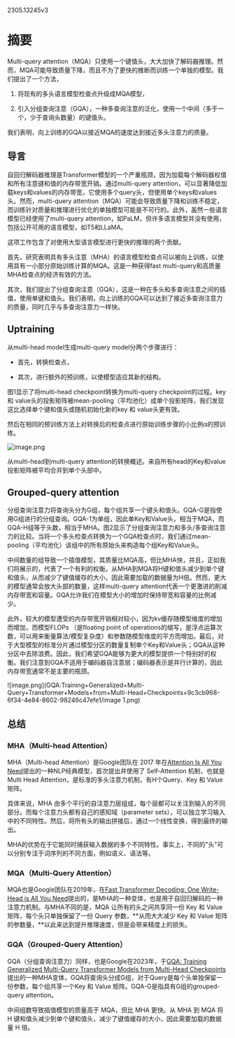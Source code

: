 2305.13245v3

# 摘要

Multi-query attention（MQA）只使用一个键值头，大大加快了解码器推理。然而，MQA可能导致质量下降，而且不为了更快的推断而训练一个单独的模型。我们提出了一个方法，

1. 将现有的多头语言模型检查点升级成MQA模型，

2. 引入分组查询注意（GQA），一种多查询注意的泛化，使用一个中间（多于一个，少于查询头数量）的键值头。

我们表明，向上训练的GQA以接近MQA的速度达到接近多头注意力的质量。

## 导言

自回归解码器推理是Transformer模型的一个严重瓶颈，因为加载每个解码器权值和所有注意键和值的内存带宽开销。通过multi-query attention，可以显著降低加载keys和values的内存带宽，它使用多个query头，但使用单个keys和values头。然而，multi-query attention（MQA）可能会导致质量下降和训练不稳定，而训练针对质量和推理进行优化的单独模型可能是不可行的。此外，虽然一些语言模型已经使用了multi-query attention，如PaLM，但许多语言模型并没有使用，包括公开可用的语言模型，如T5和LLaMA。

这项工作包含了对使用大型语言模型进行更快的推理的两个贡献。

首先，研究表明具有多头注意（MHA）的语言模型检查点可以被向上训练，以使用具有一小部分原始训练计算的MQA。这是一种获得fast multi-query和高质量MHA检查点的经济有效的方法。

其次，我们提出了分组查询注意（GQA），这是一种在多头和多查询注意之间的插值，使用单键和值头。我们表明，向上训练的GQA可以达到了接近多查询注意力的质量，同时几乎与多查询注意力一样快。

## Uptraining

从multi-head model生成multi-query model分两个步骤进行：

- 首先，转换检查点，

- 其次，进行额外的预训练，以使模型适应其新的结构。

图1显示了将multi-head checkpoint转换为multi-query checkpoint的过程。key 和 value头的投影矩阵被mean-pooling（平均池化）成单个投影矩阵，我们发现这比选择单个键和值头或随机初始化新的key 和 value头更有效。

然后在相同的预训练方法上对转换后的检查点进行原始训练步骤的小比例α的预训练。

![image.png](GQA:Training+Generalized+Multi-Query+Transformer+Models+from+Multi-Head+Checkpoints+9c3cb968-6f34-4e84-8602-98246c47efe1/image.png)

从multi-head到multi-query attention的转换概述。来自所有head的Key和value投影矩阵被平均合并到单个头部中。

## Grouped-query attention

分组查询注意力将查询头分为G组，每个组共享一个键头和值头。GQA-G是指使用G组进行的分组查询。GQA-1为单组，因此单Key和Value头，相当于MQA，而GQA-H组等于头数，相当于MHA。图2显示了分组查询注意力和多头/多查询注意力的比较。当将一个多头检查点转换为一个GQA检查点时，我们通过mean-pooling（平均池化）该组中的所有原始头来构造每个组Key和Value头。

中间数量的组导致一个插值模型，其质量比MQA高，但比MHA快，并且，正如我们将展示的，代表了一个有利的权衡。从MHA到MQA将H键和值头减少到单个键和值头，从而减少了键值缓存的大小，因此需要加载的数据量为H倍。然而，更大的模型通常会放大头部的数量，这样multi-query attention代表一个更激进的削减内存带宽和容量。GQA允许我们在模型大小的增加时保持带宽和容量的比例减少。

此外，较大的模型遭受的内存带宽开销相对较小，因为kv缓存随模型维度的增加而增加，而模型FLOPs （是floating point of operations的缩写，是浮点运算次数，可以用来衡量算法/模型复杂度）和参数随模型维度的平方而增加。最后，对于大型模型的标准分片通过模型分区的数量复制单个Key和Value头；GQA从这种分区中去除浪费。因此，我们希望GQA能够为更大的模型提供一个特别好的权衡。我们注意到GQA不适用于编码器自注意层；编码器表示是并行计算的，因此内存带宽通常不是主要的瓶颈。

![image.png](GQA:Training+Generalized+Multi-Query+Transformer+Models+from+Multi-Head+Checkpoints+9c3cb968-6f34-4e84-8602-98246c47efe1/image 1.png)

## 总结

### MHA（Multi-head Attention）

MHA（Multi-head Attention）是Google团队在 2017 年在[Attention Is All You Need](https://arxiv.org/pdf/1706.03762.pdf)提出的一种NLP经典模型，首次提出并使用了 Self-Attention 机制，也就是 Multi Head Attention，是标准的多头注意力机制，有H个Query、Key 和 Value 矩阵。

具体来说，MHA 由多个平行的自注意力层组成，每个层都可以关注到输入的不同部分。而每个注意力头都有自己的感知域（parameter sets），可以独立学习输入中的不同特性。然后，将所有头的输出拼接后，通过一个线性变换，得到最终的输出。

MHA的优势在于它能同时捕获输入数据的多个不同特性。事实上，不同的"头"可以分别专注于词序列的不同方面，例如语义、语法等。

### MQA（Multi-Query Attention）

MQA也是Google团队在2019年，在[Fast Transformer Decoding: One Write-Head is All You Need](https://arxiv.org/abs/1911.02150v1)提出的，是MHA的一种变体，也是用于自回归解码的一种注意力机制。与MHA不同的是，MQA 让所有的头之间共享同一份 Key 和 Value 矩阵，每个头只单独保留了一份 Query 参数，**从而大大减少 Key 和 Value 矩阵的参数量，**以此来达到提升推理速度，但是会带来精度上的损失。

### GQA（Grouped-Query Attention）

GQA（分组查询注意力）同样，也是Google在2023年，于[GQA: Training Generalized Multi-Query Transformer Models from Multi-Head Checkpoints](https://arxiv.org/abs/2305.13245)提出的一种MHA变体，GQA将查询头分成G组，对于Query是每个头单独保留一份参数，每个组共享一个Key 和 Value 矩阵。GQA-G是指具有G组的grouped-query attention。

中间组数导致插值模型的质量高于 MQA，但比 MHA 更快。从 MHA 到 MQA 将 H 键和值头减少到单个键和值头，减少了键值缓存的大小，因此需要加载的数据量 H 倍。

